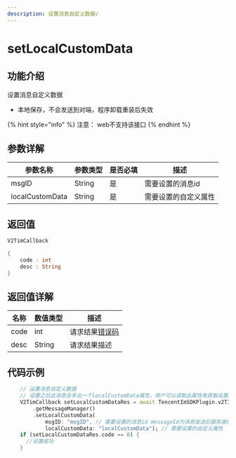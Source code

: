 ```yaml
---
description: 设置消息自定义数据√
---
```


# setLocalCustomData

## 功能介绍

设置消息自定义数据

* 本地保存，不会发送到对端，程序卸载重装后失效

{% hint style="info" %}
注意： web不支持该接口
{% endhint %}

## 参数详解

| 参数名称            | 参数类型   | 是否必填 | 描述         |
| --------------- | ------ | ---- | ---------- |
| msgID           | String | 是    | 需要设置的消息id  |
| localCustomData | String | 是    | 需要设置的自定义属性 |

## 返回值

```dart
V2TimCallback

{
    code : int
    desc : String
}
```

## 返回值详解

| 名称   | 数值类型   | 描述                                                             |
| ---- | ------ | -------------------------------------------------------------- |
| code | int    | 请求结果[错误码](https://cloud.tencent.com/document/product/269/1671) |
| desc | String | 请求结果描述                                                         |

## 代码示例  &#x20;

```dart
    // 设置消息自定义数据
    // 设置之后此消息会多出一个localCustomData属性，用户可以读取此属性来获取设置的自定义属性
    V2TimCallback setLocalCustomDataRes = await TencentImSDKPlugin.v2TIMManager
        .getMessageManager()
        .setLocalCustomData(
            msgID: "msgID", // 需要设置的消息id messageId为消息发送后服务端创建的messageid，不是创建消息时的消息id
            localCustomData: "localCustomData"); // 需要设置的自定义属性
    if (setLocalCustomDataRes.code == 0) {
      //设置成功
    }
```
